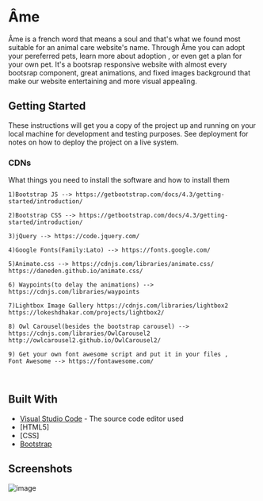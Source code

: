 # Âme

Âme is a french word that means a soul and that's what we found most suitable for an animal care website's name.  Through Âme you can adopt your pereferred pets, learn more about adoption , or even get a plan for your own pet.
It's a bootsrap responsive website with almost every bootsrap component, great animations, and fixed images background that make our website entertaining and more visual appealing.

## Getting Started

These instructions will get you a copy of the project up and running on your local machine for development and testing purposes. See deployment for notes on how to deploy the project on a live system.

### CDNs

What things you need to install the software and how to install them

```
1)Bootstrap JS --> https://getbootstrap.com/docs/4.3/getting-started/introduction/ 

2)Bootstrap CSS --> https://getbootstrap.com/docs/4.3/getting-started/introduction/ 

3)jQuery --> https://code.jquery.com/

4)Google Fonts(Family:Lato) --> https://fonts.google.com/ 

5)Animate.css --> https://cdnjs.com/libraries/animate.css/
https://daneden.github.io/animate.css/

6) Waypoints(to delay the animations) --> https://cdnjs.com/libraries/waypoints

7)Lightbox Image Gallery https://cdnjs.com/libraries/lightbox2  https://lokeshdhakar.com/projects/lightbox2/
 
8) Owl Carousel(besides the bootstrap carousel) --> https://cdnjs.com/libraries/OwlCarousel2
http://owlcarousel2.github.io/OwlCarousel2/

9) Get your own font awesome script and put it in your files , 
Font Awesome --> https://fontawesome.com/



```
## Built With

* [Visual Studio Code](hhttps://code.visualstudio.com/) - The source code editor used
* [HTML5] 
* [CSS]
* [Bootstrap](https://getbootstrap.com/)

## Screenshots

![image]("https://user-images.githubusercontent.com/34196388/81195581-53295f80-8fbe-11ea-91eb-18520c8e0798.png")



